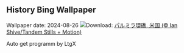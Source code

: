## History Bing Wallpaper
Wallpaper date: 2024-08-26
![](https://www.bing.com/th?id=OHR.PalmyraAtoll_JA-JP7657576901_UHD.jpg&w=1000)Download: [パルミラ環礁, 米国 (© Ian Shive/Tandem Stills + Motion)](https://www.bing.com/th?id=OHR.PalmyraAtoll_JA-JP7657576901_UHD.jpg)

Auto get programm by LtgX
